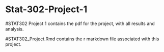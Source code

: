 # Stat-302-Project-1

#STAT302 Project 1 contains the pdf for the project, with all results and analysis.

#STAT302_Project.Rmd contains the r markdown file associated with this project.
